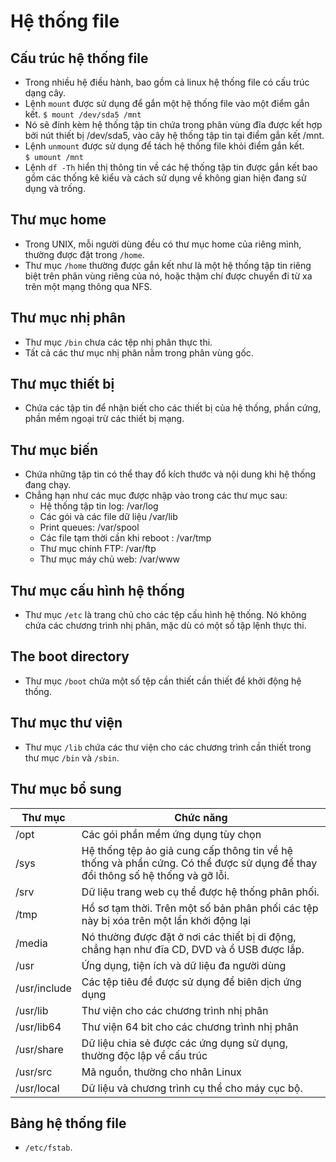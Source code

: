 # Hệ thống file
## Cấu trúc hệ thống file
- Trong nhiều hệ điều hành, bao gồm cả linux hệ thống file có cấu trúc dạng cây.  
- Lệnh `mount` được sử dụng để gắn một hệ thống file vào một điểm gắn kết.
`$ mount /dev/sda5 /mnt`  
- Nó sẽ đính kèm hệ thống tập tin chứa trong phân vùng đĩa được kết hợp bởi nút thiết bị /dev/sda5, vào cây hệ thống tập tin tại điểm gắn kết /mnt.
- Lệnh `unmount` được sử dụng để tách hệ thống file khỏi điểm gắn kết.  
`$ umount /mnt`  
- Lệnh `df -Th` hiển thị thông tin về các hệ thống tập tin được gắn kết bao gồm các thống kê kiểu và cách sử dụng về không gian hiện đang sử dụng và trống.

## Thư mục home
- Trong UNIX, mỗi người dùng đều có thư mục home của riêng mình, thường được đặt trong `/home`.  
- Thư mục `/home` thường được gắn kết như là một hệ thống tập tin riêng biệt trên phân vùng riêng của nó, hoặc thậm chí được chuyển đi từ xa trên một mạng thông qua NFS.

## Thư mục nhị phân
- Thư mục `/bin` chưa các tệp nhị phân thực thi.  
- Tất cả các thư mục nhị phân nằm trong phân vùng gốc.

## Thư mục thiết bị
- Chứa các tập tin để nhận biết cho các thiết bị của hệ thống, phần cứng, phần mềm ngoại trừ các thiết bị mạng.

## Thư mục biến
- Chứa những tập tin có thể thay đổ kích thước và nội dung khi hệ thống đang chạy.  
- Chẳng hạn như các mục được nhập vào trong các thư mục sau:  
  - Hệ thống tập tin log: /var/log  
  - Các gói và các file dữ liệu /var/lib  
  - Print queues: /var/spool  
  - Các file tạm thời cần khi reboot : /var/tmp  
  - Thư mục chính FTP: /var/ftp  
  - Thư mục máy chủ web: /var/www  

## Thư mục cấu hình hệ thống
- Thư mục `/etc` là trang chủ cho các tệp cấu hình hệ thống. Nó không chứa các chương trình nhị phân, mặc dù có một số tập lệnh thực thi.

## The boot directory
- Thư mục `/boot` chứa một số tệp cần thiết cần thiết để khởi động hệ thống.

## Thư mục thư viện
- Thư mục `/lib` chứa các thư viện cho các chương trình cần thiết trong thư mục `/bin` và `/sbin`.

## Thư mục bổ sung

|Thư mục|Chức năng|
|---------|-----|
| /opt | Các gói phần mềm ứng dụng tùy chọn |
| /sys | Hệ thống tệp ảo giả cung cấp thông tin về hệ thống và phần cứng. Có thể được sử dụng để thay đổi thông số hệ thống và gỡ lỗi. |
| /srv | Dữ liệu trang web cụ thể được hệ thống phân phối. |
| /tmp | Hồ sơ tạm thời. Trên một số bản phân phối các tệp này bị xóa trên một lần khởi động lại |
| /media | Nó thường được đặt ở nơi các thiết bị di động, chẳng hạn như đĩa CD, DVD và ổ USB được lắp. |
| /usr | Ứng dụng, tiện ích và dữ liệu đa người dùng |
| /usr/include | Các tệp tiêu đề được sử dụng để biên dịch ứng dụng |
| /usr/lib | Thư viện cho các chương trình nhị phân |
| /usr/lib64 | Thư viện 64 bit cho các chương trình nhị phân |
| /usr/share | Dữ liệu chia sẻ được các ứng dụng sử dụng, thường độc lập về cấu trúc |
| /usr/src | Mã nguồn, thường cho nhân Linux |
| /usr/local | Dữ liệu và chương trình cụ thể cho máy cục bộ. |

## Bảng hệ thống file
- `/etc/fstab`.



